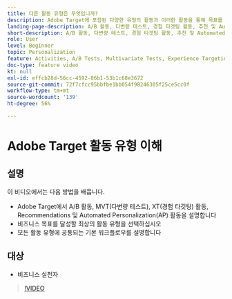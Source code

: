 ```yaml
---
title: 다른 활동 유형은 무엇입니까?
description: Adobe Target에 포함된 다양한 유형의 활동과 이러한 활동을 통해 목표를 달성할 수 있는 방법에 대해 알아봅니다. 이 비디오를 통해 A/B 활동, 다변량 테스트(MVT), 경험 타겟팅(XT) 활동, 추천 및 AP(Automated Personalization) 활동에 대해 알아보십시오.
landing-page-description: A/B 활동, 다변량 테스트, 경험 타겟팅 활동, 추천 및 Automated Personalization 활동의 기본 사항에 대해 알아보십시오.
short-description: A/B 활동, 다변량 테스트, 경험 타겟팅 활동, 추천 및 Automated Personalization 활동의 기본 사항에 대해 알아보십시오.
role: User
level: Beginner
topic: Personalization
feature: Activities, A/B Tests, Multivariate Tests, Experience Targeting, Recommendations, Automated Personalization, Visual Experience Composer (VEC)
doc-type: feature video
kt: null
exl-id: effcb28d-56cc-4592-86b1-53b1c68e3672
source-git-commit: 72f7cfcc95bbfbe1bb054f98246305f25ce5cc0f
workflow-type: tm+mt
source-wordcount: '139'
ht-degree: 56%

---
```


# Adobe Target 활동 유형 이해

## 설명

이 비디오에서는 다음 방법을 배웁니다.

* Adobe Target에서 A/B 활동, MVT(다변량 테스트), XT(경험 타깃팅) 활동, Recommendations 및 Automated Personalization(AP) 활동을 설명합니다
* 비즈니스 목표를 달성할 최상의 활동 유형을 선택하십시오
* 모든 활동 유형에 공통되는 기본 워크플로우를 설명합니다

## 대상

* 비즈니스 실천자

>[!VIDEO](https://video.tv.adobe.com/v/17386/?quality=12)
